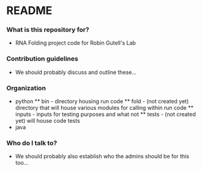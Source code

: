 # README #

### What is this repository for? ###

* RNA Folding project code for Robin Gutell's Lab

### Contribution guidelines ###

* We should probably discuss and outline these...

### Organization ###
* python
** bin      - directory housing run code
** fold     - (not created yet) directory that will house various modules for calling within run code
** inputs   - inputs for testing purposes and what not
** tests    - (not created yet) will house code tests
* java

### Who do I talk to? ###

* We should probably also establish who the admins should be for this too...